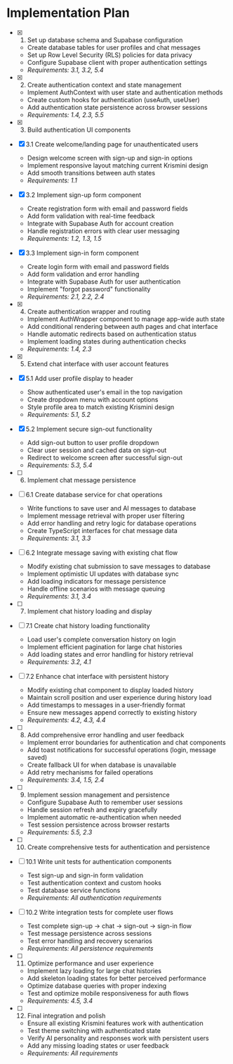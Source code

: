 # Implementation Plan

- [x] 1. Set up database schema and Supabase configuration
  - Create database tables for user profiles and chat messages
  - Set up Row Level Security (RLS) policies for data privacy
  - Configure Supabase client with proper authentication settings
  - _Requirements: 3.1, 3.2, 5.4_

- [x] 2. Create authentication context and state management
  - Implement AuthContext with user state and authentication methods
  - Create custom hooks for authentication (useAuth, useUser)
  - Add authentication state persistence across browser sessions
  - _Requirements: 1.4, 2.3, 5.5_

- [x] 3. Build authentication UI components
- [x] 3.1 Create welcome/landing page for unauthenticated users
  - Design welcome screen with sign-up and sign-in options
  - Implement responsive layout matching current Krismini design
  - Add smooth transitions between auth states
  - _Requirements: 1.1_

- [x] 3.2 Implement sign-up form component
  - Create registration form with email and password fields
  - Add form validation with real-time feedback
  - Integrate with Supabase Auth for account creation
  - Handle registration errors with clear user messaging
  - _Requirements: 1.2, 1.3, 1.5_

- [x] 3.3 Implement sign-in form component
  - Create login form with email and password fields
  - Add form validation and error handling
  - Integrate with Supabase Auth for user authentication
  - Implement "forgot password" functionality
  - _Requirements: 2.1, 2.2, 2.4_

- [x] 4. Create authentication wrapper and routing
  - Implement AuthWrapper component to manage app-wide auth state
  - Add conditional rendering between auth pages and chat interface
  - Handle automatic redirects based on authentication status
  - Implement loading states during authentication checks
  - _Requirements: 1.4, 2.3_

- [x] 5. Extend chat interface with user account features
- [x] 5.1 Add user profile display to header
  - Show authenticated user's email in the top navigation
  - Create dropdown menu with account options
  - Style profile area to match existing Krismini design
  - _Requirements: 5.1, 5.2_

- [x] 5.2 Implement secure sign-out functionality
  - Add sign-out button to user profile dropdown
  - Clear user session and cached data on sign-out
  - Redirect to welcome screen after successful sign-out
  - _Requirements: 5.3, 5.4_

- [ ] 6. Implement chat message persistence
- [ ] 6.1 Create database service for chat operations
  - Write functions to save user and AI messages to database
  - Implement message retrieval with proper user filtering
  - Add error handling and retry logic for database operations
  - Create TypeScript interfaces for chat message data
  - _Requirements: 3.1, 3.3_

- [ ] 6.2 Integrate message saving with existing chat flow
  - Modify existing chat submission to save messages to database
  - Implement optimistic UI updates with database sync
  - Add loading indicators for message persistence
  - Handle offline scenarios with message queuing
  - _Requirements: 3.1, 3.4_

- [ ] 7. Implement chat history loading and display
- [ ] 7.1 Create chat history loading functionality
  - Load user's complete conversation history on login
  - Implement efficient pagination for large chat histories
  - Add loading states and error handling for history retrieval
  - _Requirements: 3.2, 4.1_

- [ ] 7.2 Enhance chat interface with persistent history
  - Modify existing chat component to display loaded history
  - Maintain scroll position and user experience during history load
  - Add timestamps to messages in a user-friendly format
  - Ensure new messages append correctly to existing history
  - _Requirements: 4.2, 4.3, 4.4_

- [ ] 8. Add comprehensive error handling and user feedback
  - Implement error boundaries for authentication and chat components
  - Add toast notifications for successful operations (login, message saved)
  - Create fallback UI for when database is unavailable
  - Add retry mechanisms for failed operations
  - _Requirements: 3.4, 1.5, 2.4_

- [ ] 9. Implement session management and persistence
  - Configure Supabase Auth to remember user sessions
  - Handle session refresh and expiry gracefully
  - Implement automatic re-authentication when needed
  - Test session persistence across browser restarts
  - _Requirements: 5.5, 2.3_

- [ ] 10. Create comprehensive tests for authentication and persistence
- [ ] 10.1 Write unit tests for authentication components
  - Test sign-up and sign-in form validation
  - Test authentication context and custom hooks
  - Test database service functions
  - _Requirements: All authentication requirements_

- [ ] 10.2 Write integration tests for complete user flows
  - Test complete sign-up → chat → sign-out → sign-in flow
  - Test message persistence across sessions
  - Test error handling and recovery scenarios
  - _Requirements: All persistence requirements_

- [ ] 11. Optimize performance and user experience
  - Implement lazy loading for large chat histories
  - Add skeleton loading states for better perceived performance
  - Optimize database queries with proper indexing
  - Test and optimize mobile responsiveness for auth flows
  - _Requirements: 4.5, 3.4_

- [ ] 12. Final integration and polish
  - Ensure all existing Krismini features work with authentication
  - Test theme switching with authenticated state
  - Verify AI personality and responses work with persistent users
  - Add any missing loading states or user feedback
  - _Requirements: All requirements_